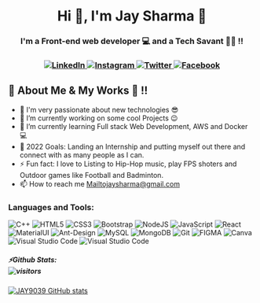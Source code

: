 <h1 align="center">Hi 👋, I'm Jay Sharma 👋</h1>
<h3 align="center">I'm a Front-end web developer 💻 and a Tech Savant 🐱‍🚀 !!</h3>

<h3 align="center">
<a href="https://www.linkedin.com/in/jay-sharma-434271184/">
   <img alt="LinkedIn" src="https://img.shields.io/badge/linkedin-%230077B5.svg?style=for-the-badge&logo=linkedin&logoColor=white"/>
</a>

<a href="https://www.instagram.com/j_shharma/">
   <img alt="Instagram" src="https://img.shields.io/badge/j_shharma-%23E4405F.svg?style=for-the-badge&logo=Instagram&logoColor=white"/>
</a>

<a href="https://twitter.com/j_shharma">
   <img alt="Twitter" src="https://img.shields.io/badge/j_shharma-%231DA1F2.svg?style=for-the-badge&logo=Twitter&logoColor=white"/>
</a>

<a href="https://www.facebook.com/profile.php?id=100004899303335">
   <img alt="Facebook" src="https://img.shields.io/badge/Facebook-%231877F2.svg?style=for-the-badge&logo=Facebook&logoColor=white"/>
</a>

</h3>

## 🤖 About Me & My Works 🚀 !!

             
             
- 🧐 I'm very passionate about new technologies 😎
- 🔭 I’m currently working on some cool Projects 😉
- 🌱 I’m currently learning Full stack Web Development, AWS and Docker 💻
- 🥅 2022 Goals: Landing an Internship and putting myself out there and connect with as many people as I can. 
- ⚡ Fun fact: I love to Listing to Hip-Hop music, play FPS shoters and Outdoor games like Football and Badminton.
- 📫 How to reach me Mailtojaysharma@gmail.com
### Languages and Tools:
<p align="left">
<img alt="C++" src="https://img.shields.io/badge/c++-%2300599C.svg?style=for-the-badge&logo=c%2B%2B&logoColor=white"/>
<img alt="HTML5" src="https://img.shields.io/badge/html5-%23E34F26.svg?style=for-the-badge&logo=html5&logoColor=white"/> 
<img alt="CSS3" src="https://img.shields.io/badge/css3-%231572B6.svg?style=for-the-badge&logo=css3&logoColor=white"/>
<img alt="Bootstrap" src="https://img.shields.io/badge/bootstrap-%23563D7C.svg?style=for-the-badge&logo=bootstrap&logoColor=white"/>
<img alt="NodeJS" src="https://img.shields.io/badge/node.js-%2343853D.svg?style=for-the-badge&logo=node-dot-js&logoColor=white"/>
<img alt="JavaScript" src="https://img.shields.io/badge/javascript-%23323330.svg?style=for-the-badge&logo=javascript&logoColor=%23F7DF1E"/>
<img alt="React" src="https://img.shields.io/badge/react-%2320232a.svg?style=for-the-badge&logo=react&logoColor=%2361DAFB"/>
<img alt="MaterialUI" src="https://img.shields.io/badge/MATERIAL%20UI-black?style=for-the-badge&logo=mui"/>
<img alt="Ant-Design" src="https://img.shields.io/badge/ANT%20Design-%2361DAFB?style=for-the-badge&logo=antdesign"/>
<img alt="MySQL" src="https://img.shields.io/badge/mysql-%2300f.svg?style=for-the-badge&logo=mysql&logoColor=white"/>
<img alt="MongoDB" src ="https://img.shields.io/badge/MongoDB-%234ea94b.svg?style=for-the-badge&logo=mongodb&logoColor=white"/>
<img alt="Git" src="https://img.shields.io/badge/git-%23F05033.svg?style=for-the-badge&logo=git&logoColor=white"/>
<!-- <img alt="GitHub" src="https://img.shields.io/badge/github-%23121011.svg?style=for-the-badge&logo=github&logoColor=white"/> -->
<img alt="FIGMA" src="https://img.shields.io/badge/FIGMA-cyan?style=for-the-badge&logo=figma"/>
<img alt="Canva" src="https://img.shields.io/badge/Canva-%2300C4CC.svg?style=for-the-badge&logo=Canva&logoColor=white"/>
<img alt="Visual Studio Code" src="https://img.shields.io/badge/VisualStudioCode-0078d7.svg?style=for-the-badge&logo=visual-studio-code&logoColor=white"/>
<img alt="Visual Studio Code" src="https://img.shields.io/badge/Netlify-%2361624B?style=for-the-badge&logo=netlify"/>
</p>

##### ⚡Github Stats: <br> ![visitors](https://visitor-badge.glitch.me/badge?page_id=JAY9039.JAY9039)
[![JAY9039 GitHub stats](https://github-readme-stats.vercel.app/api?username=JAY9039&hide=contribs,prs&theme=gruvbox)](https://github.com/JAY9039/JAY9039) 

<!-- 
### Now Listining to -
[![Spotify](https://novatorem-mjjky4ydx-jay9039.vercel.app/api/spotify)](https://open.spotify.com/user/317dmq2g53nhjxodhkk3twewmjau)

<!-- ##### ⚡  Github Activity -->

<!--START_SECTION:activity-->

<!-- END_SECTION:activity -->

